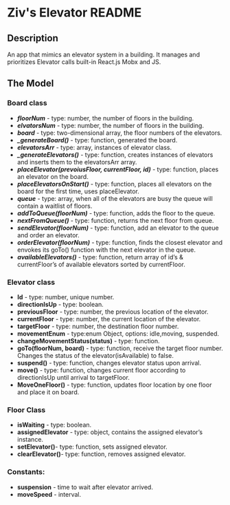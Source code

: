 # Ziv's Elevator README

## Description

An app that mimics an elevator system in a building. It manages and prioritizes Elevator calls built-in React.js Mobx and JS.

## The Model

### Board class

- **_floorNum_** - type: number, the number of floors in the building.
- **_elvatorsNum_** - type: number, the number of floors in the building.
- **_board_** - type: two-dimensional array, the floor numbers of the elevators.
- **_\_generateBoard()_** - type: function, generated the board.
- **_elevatorsArr_** - type: array, instances of elevator class.
- **_\_generateElevators()_** - type: function, creates instances of elevators and inserts them to the elevatorsArr array.
- **_placeElevator(prevoiusFloor, currentFloor, id)_** - type: function, places an elevator on the board.
- **_placeElevatorsOnStart()_** - type: function, places all elevators on the board for the first time, uses placeElevator.
- **_queue_** - type: array, when all of the elevators are busy the queue will contain a waitlist of floors.
- **_addToQueue(floorNum)_** - type: function, adds the floor to the queue.
- **_nextFromQueue()_** - type: function, returns the next floor from queue.
- **_sendElevator(floorNum)_** - type: function, add an elevator to the queue and order an elevator.
- **_orderElevator(floorNum)_** - type: function, finds the closest elevator and envokes its goTo() function with the next elevator in the queue.
- **_availableElevators()_** - type: function, return array of id’s & currentFloor’s of available elevators sorted by currentFloor.

### Elevator class

- **Id** - type: number, unique number.
- **directionIsUp** - type: boolean.
- **previousFloor** - type: number, the previous location of the elevator.
- **currentFloor** - type: number, the current location of the elevator.
- **targetFloor** - type: number, the destination floor number.
- **movementEnum** - type:enum Object, options: idle,moving, suspended.
- **changeMovementStatus(status)** - type: function.
- **goTo(floorNum, board)** - type: function, receive the target floor number. Changes the status of the elevator(isAvailable) to false.
- **suspend()** - type: function, changes elevator status upon arrival.
- **move()** - type: function, changes current floor according to directionIsUp until arrival to targetFloor.
- **MoveOneFloor()** - type: function, updates floor location by one floor and place it on board.

### Floor Class

- **isWaiting** - type: boolean.
- **assignedElevator** - type: object, contains the assigned elevator’s instance.
- **setElevator()**- type: function, sets assigned elevator.
- **clearElevator()**- type: function, removes assigned elevator.

### Constants:

- **suspension** - time to wait after elevator arrived.
- **moveSpeed** - interval.
